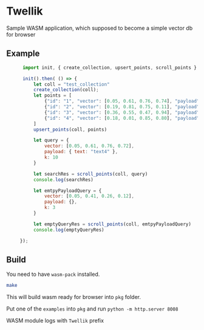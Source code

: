 # Twellik

Sample WASM application, which supposed to become a simple vector db for browser

## Example

```js
      import init, { create_collection, upsert_points, scroll_points } from "./twellik.js";

      init().then( () => {
          let coll = "test_collection"
          create_collection(coll);
          let points = [
              {"id": "1", "vector": [0.05, 0.61, 0.76, 0.74], "payload": {"text": "text1"}},
              {"id": "2", "vector": [0.19, 0.81, 0.75, 0.11], "payload": {"text": "text4"}},
              {"id": "3", "vector": [0.36, 0.55, 0.47, 0.94], "payload": {"text": "text2"}},
              {"id": "4", "vector": [0.18, 0.01, 0.85, 0.80], "payload": {"text": "text4"}}
          ]
          upsert_points(coll, points)

          let query = {
              vector: [0.05, 0.61, 0.76, 0.72],
              payload: { text: "text4" },
              k: 10
          }

          let searchRes = scroll_points(coll, query)
          console.log(searchRes)

          let emtpyPayloadQuery = {
              vector: [0.05, 0.41, 0.26, 0.12],
              payload: {},
              k: 3
          }

          let emptyQueryRes = scroll_points(coll, emtpyPayloadQuery)
          console.log(emptyQueryRes)

     });

```

## Build

You need to have `wasm-pack` installed.

```sh
make
```

This will build wasm ready for browser into `pkg` folder.

Put one of the `examples` into `pkg` and run `python -m http.server 8008`

WASM module logs with `Twellik` prefix
